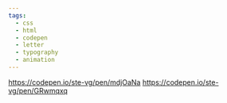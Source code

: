 ```yaml
---
tags:
  - css
  - html
  - codepen
  - letter
  - typography
  - animation
---
```

https://codepen.io/ste-vg/pen/mdjOaNa
https://codepen.io/ste-vg/pen/GRwmqxq

